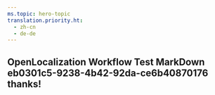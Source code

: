 ```yaml
---
ms.topic: hero-topic
translation.priority.ht: 
  - zh-cn
  - de-de
---
```

## OpenLocalization Workflow Test MarkDown eb0301c5-9238-4b42-92da-ce6b40870176 thanks!
